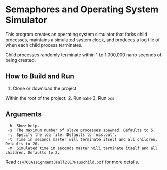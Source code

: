# Semaphores and Operating System Simulator
This program creates an operating system simulator that forks child processes, maintains a simulated system clock, and produces a log file of when each child process terminates.

Child processes randomly terminate within 1 to 1,000,000 nano seconds of being created.

## How to Build and Run
1. Clone or download the project

Within the root of the project:
2. Run `make`
3. Run `oss`

## Arguments
```
 -h  Show help.
 -s  The maximum number of slave processes spawned. Defaults to 5.
 -l  Specify the log file. Defaults to 'oss.out'.
 -t  Time in seconds master will terminate itself and all children. Defaults to 20.
 -m  Simulated time in seconds master will terminate itself and all children. Defaults to 2.
 ```

Read `cs4760Assignment3Fall2017Hauschild.pdf` for more details.
